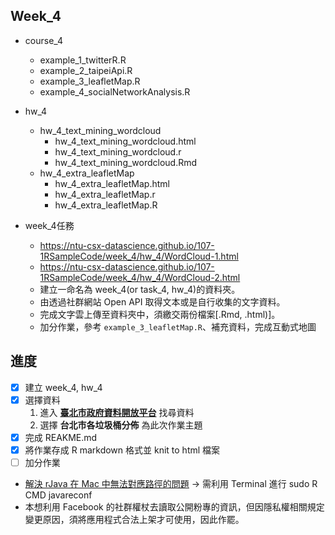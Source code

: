 ## Week_4
- course_4
    - example_1_twitterR.R
    - example_2_taipeiApi.R
    - example_3_leafletMap.R
    - example_4_socialNetworkAnalysis.R
- hw_4
    - hw_4_text_mining_wordcloud
        - hw_4_text_mining_wordcloud.html
        - hw_4_text_mining_wordcloud.r
        - hw_4_text_mining_wordcloud.Rmd
    - hw_4_extra_leafletMap
        - hw_4_extra_leafletMap.html
        - hw_4_extra_leafletMap.r
        - hw_4_extra_leafletMap.R
        
- week_4任務
    - https://ntu-csx-datascience.github.io/107-1RSampleCode/week_4/hw_4/WordCloud-1.html    
    - https://ntu-csx-datascience.github.io/107-1RSampleCode/week_4/hw_4/WordCloud-2.html    
    - 建立一命名為 week_4(or task_4, hw_4)的資料夾。
    - 由透過社群網站 Open API 取得文本或是自行收集的文字資料。
    - 完成文字雲上傳至資料夾中，須繳交兩份檔案[.Rmd, .html)]。
    - 加分作業，參考 `example_3_leafletMap.R`、補充資料，完成互動式地圖

## 進度

- [x] 建立 week_4, hw_4
- [x] 選擇資料
    1. 進入 **[臺北市政府資料開放平台](https://data.taipei/index)** 找尋資料
    2. 選擇 **台北市各垃圾桶分佈** 為此次作業主題
- [x] 完成 REAKME.md 
- [x] 將作業存成 R markdown 格式並 knit to html 檔案
- [ ] 加分作業

* [解決 rJava 在 Mac 中無法對應路徑的問題](https://github.com/s-u/rJava/issues/151) -> 需利用 Terminal 進行 sudo R CMD javareconf 
* 本想利用 Facebook 的社群權杖去讀取公開粉專的資訊，但因隱私權相關規定變更原因，須將應用程式合法上架才可使用，因此作罷。
